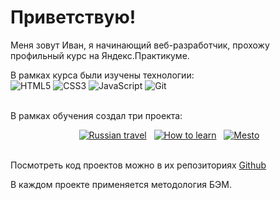 # Приветствую!

Меня зовут Иван, я начинающий веб-разработчик, прохожу профильный курс на Яндекс.Практикуме.

В рамках курса были изучены технологии:<br>
![HTML5](https://img.shields.io/badge/html5-%23E34F26.svg?style=for-the-badge&logo=html5&logoColor=white)
![CSS3](https://img.shields.io/badge/css3-%231572B6.svg?style=for-the-badge&logo=css3&logoColor=white)
![JavaScript](https://img.shields.io/badge/javascript-%23323330.svg?style=for-the-badge&logo=javascript&logoColor=%23F7DF1E)
![Git](https://img.shields.io/badge/git-%23F05033.svg?style=for-the-badge&logo=git&logoColor=white)<br><br> 

В рамках обучения создал три проекта:<br> <p align="center">
 &nbsp;[![Russian travel](https://iili.io/HrZ0ZcF.jpg)](https://ivan-lev.github.io/russian-travel/)&nbsp; 
 &nbsp;[![How to learn](https://iili.io/HrZ0s6P.jpg)](https://ivan-lev.github.io/how-to-learn/)&nbsp; 
 &nbsp;[![Mesto](https://iili.io/HrZ0QF1.jpg)](https://ivan-lev.github.io/mesto/)<br><br>
</p>

Посмотреть код проектов можно в их репозиториях [Github](https://github.com/ivan-lev?tab=repositories)

В каждом проекте применяется методология БЭМ.<br>
